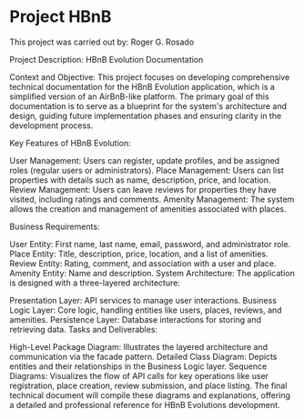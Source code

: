 # Project HBnB

This project was carried out by: Roger G. Rosado

Project Description: HBnB Evolution Documentation

Context and Objective: This project focuses on developing comprehensive technical documentation for the HBnB Evolution application, which is a simplified version of an AirBnB-like platform. The primary goal of this documentation is to serve as a blueprint for the system's architecture and design, guiding future implementation phases and ensuring clarity in the development process.

Key Features of HBnB Evolution:

User Management:
Users can register, update profiles, and be assigned roles (regular users or administrators).
Place Management:
Users can list properties with details such as name, description, price, and location.
Review Management:
Users can leave reviews for properties they have visited, including ratings and comments.
Amenity Management:
The system allows the creation and management of amenities associated with places.

Business Requirements:

User Entity: First name, last name, email, password, and administrator role.
Place Entity: Title, description, price, location, and a list of amenities.
Review Entity: Rating, comment, and association with a user and place.
Amenity Entity: Name and description.
System Architecture: The application is designed with a three-layered architecture:

Presentation Layer: API services to manage user interactions.
Business Logic Layer: Core logic, handling entities like users, places, reviews, and amenities.
Persistence Layer: Database interactions for storing and retrieving data.
Tasks and Deliverables:

High-Level Package Diagram: Illustrates the layered architecture and communication via the facade pattern.
Detailed Class Diagram: Depicts entities and their relationships in the Business Logic layer.
Sequence Diagrams: Visualizes the flow of API calls for key operations like user registration, place creation, review submission, and place listing.
The final technical document will compile these diagrams and explanations, offering a detailed and professional reference for HBnB Evolutions development.


